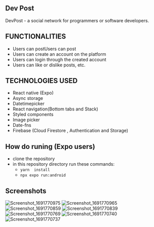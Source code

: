 ## Dev Post
DevPost - a social network for programmers or software developers.

## FUNCTIONALITIES
- Users can postUsers can post
- Users can create an account on the platform
- Users can login through the created account
- Users can like or dislike posts, etc.

## TECHNOLOGIES USED
- React native (Expo)
- Async storage
- Datetimepicker
- React navigation(Bottom tabs and Stack)
- Styled components
- Image picker
- Date-fns
- Firebase (Cloud Firestore , Authentication and Storage)


## How do runing (Expo users)
- clone the repository
- in this repository directory run these commands:
  - `yarn  install`
  - `npx expo run:android`



## Screenshots
![Screenshot_1691770975](https://github.com/matimbejose/devpost/assets/81678247/441b315a-bf62-4ee5-b618-a02bb3d5847d)
![Screenshot_1691770965](https://github.com/matimbejose/devpost/assets/81678247/5ebdcc89-1fab-4e79-af11-b96a0527e14b)
![Screenshot_1691770859](https://github.com/matimbejose/devpost/assets/81678247/bd5275ac-ed51-46fe-9a3a-041a71f75074)
![Screenshot_1691770839](https://github.com/matimbejose/devpost/assets/81678247/10253ea3-fbce-4f20-86cc-8ce8fc0c0d80)
![Screenshot_1691770769](https://github.com/matimbejose/devpost/assets/81678247/477997ac-3b70-47a4-8335-fea6d767dc1f)
![Screenshot_1691770740](https://github.com/matimbejose/devpost/assets/81678247/af16d1ff-9ddc-4456-b187-dc3b7e1d2a9e)
![Screenshot_1691770737](https://github.com/matimbejose/devpost/assets/81678247/314426b3-453d-4b23-a579-d2a25587e8df)



